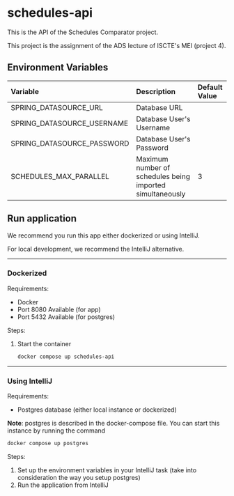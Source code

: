 # schedules-api

This is the API of the Schedules Comparator project.

This project is the assignment of the ADS lecture of ISCTE's MEI (project 4).

## Environment Variables
|Variable|Description|Default Value|
|:-|:-|:-|
|SPRING_DATASOURCE_URL|Database URL||
|SPRING_DATASOURCE_USERNAME|Database User's Username||
|SPRING_DATASOURCE_PASSWORD|Database User's Password||
|SCHEDULES_MAX_PARALLEL|Maximum number of schedules being imported simultaneously|3|

## Run application

We recommend you run this app either dockerized or using IntelliJ.

For local development, we recommend the IntelliJ alternative.

---

### Dockerized

Requirements:
- Docker
- Port 8080 Available (for app)
- Port 5432 Available (for postgres)

Steps:
1. Start the container
   ```Dockerfile
   docker compose up schedules-api
   ```

---
### Using IntelliJ

Requirements:
- Postgres database (either local instance or dockerized)

**Note**: postgres is described in the docker-compose file. You can start this instance by running the command
```Dockerfile
docker compose up postgres
```

Steps:
1. Set up the environment variables in your IntelliJ task (take into consideration the way you setup postgres)
2. Run the application from IntelliJ
